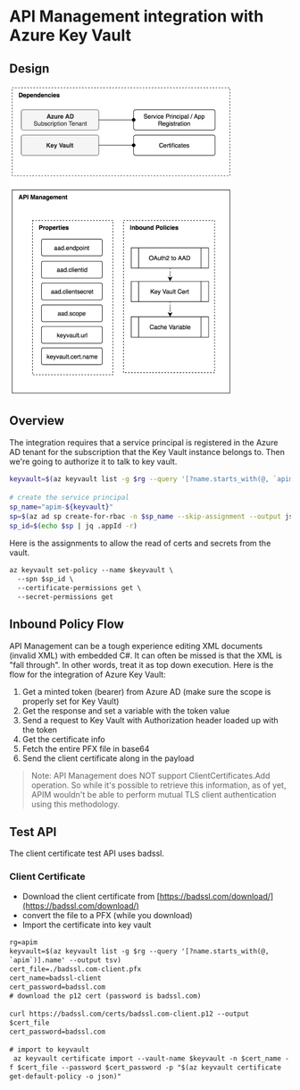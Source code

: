 # API Management integration with Azure Key Vault

## Design

<img src="https://github.com/kevinhillinger/azure-api-management-keyvault/raw/master/docs/diagram.png" width="400" />

## Overview

The integration requires that a service principal is registered in the Azure AD tenant for the subscription that the Key Vault instance belongs to. Then we're going to authorize it to talk to key vault.

```bash
keyvault=$(az keyvault list -g $rg --query '[?name.starts_with(@, `apim`)].name' --output tsv)

# create the service principal
sp_name="apim-${keyvault}"
sp=$(az ad sp create-for-rbac -n $sp_name --skip-assignment --output json)
sp_id=$(echo $sp | jq .appId -r)

```

Here is the assignments to allow the read of certs and secrets from the vault.

```
az keyvault set-policy --name $keyvault \
  --spn $sp_id \
  --certificate-permissions get \
  --secret-permissions get
  ```

  ## Inbound Policy Flow

API Management can be a tough experience editing XML documents (invalid XML) with embedded C#. It can often be missed is that the XML is "fall through". In other words, treat it as top down execution. Here is the flow for the integration of Azure Key Vault:

1. Get a minted token (bearer) from Azure AD (make sure the scope is properly set for Key Vault)
2. Get the response and set a variable with the token value
3. Send a request to Key Vault with Authorization header loaded up with the token
4. Get the certificate info
5. Fetch the entire PFX file in base64
6. Send the client certificate along in the payload 

  > Note: API Management does NOT support ClientCertificates.Add operation. So while it's possible to retrieve this information, as of yet, APIM wouldn't be able to perform mutual TLS client authentication using this methodology.

## Test API
The client certificate test API uses badssl.

### Client Certificate
* Download the client certificate from [https://badssl.com/download/](https://badssl.com/download/)
* convert the file to a PFX (while you download)
* Import the certificate into key vault

```
rg=apim
keyvault=$(az keyvault list -g $rg --query '[?name.starts_with(@, `apim`)].name' --output tsv)
cert_file=./badssl.com-client.pfx
cert_name=badssl-client
cert_password=badssl.com
# download the p12 cert (password is badssl.com)

curl https://badssl.com/certs/badssl.com-client.p12 --output  $cert_file
cert_password=badssl.com

# import to keyvault
 az keyvault certificate import --vault-name $keyvault -n $cert_name -f $cert_file --password $cert_password -p "$(az keyvault certificate get-default-policy -o json)"
```
